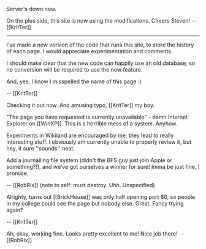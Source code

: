 Server's down now.

On the plus side, this site is now using the modifications. Cheers Steven! -- [[KritTer]]

----

I've made a new version of the code that runs this site, to store the history of each page. I would appreciate experimentation and comments.

I should make clear that the new code can happily use an old database, so no conversion will be required to use the new feature.

And, yes, I know I misspelled the name of this page :)

-- [[KritTer]]

Checking it out now. And amusing typo, [[KritTer]] my boy.

"The page you have requested is currently unavailable" - damn Internet Explorer on [[WinXP]]. This is a horrible mess of a system. Anyhow.

Experiments in Wikiland are encouraged by me, they lead to really interesting stuff. I obviously am currently unable to properly review it, but hey, it sure ''sounds'' neat.

Add a journalling file system (didn't the BFS guy just join Apple or something?!), and we've got ourselves a winner for sure! Imma be just fine, I promise.

-- [[RobRix]] (note to self: must destroy. Uhh. Unspecified)

Alrighty, turns out [[BrickHouse]] was only half opening port 80, so people in my college could see the page but nobody else. Great. Fancy trying again?

-- [[KritTer]]

Ah, okay, working fine. Looks pretty excellent to me! Nice job there! -- [[RobRix]]